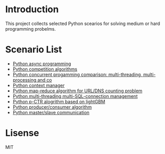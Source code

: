 # Introduction

This project collects selected Python scearios for solving medium or hard programming probelms.

# Scenario List
- [Python async programming](./python-async)
- [Python competition algorithms](./python-contest)
- [Python concurrent progamming comparison: multi-threading, multi-processing and co](./python-concurrent)
- [Python context manager](./python-context-manager/)
- [Python map-reduce algorithm for URL/DNS counting problem](./python-hadoop)
- [Python multi-threading multi-SQL-connection management](./python-mysql/)
- [Python p-CTR alogrithm based on lightGBM](./python-pctr)
- [Python producer/consumer algorithm](./python-producer-consumer)
- [Python master/slave communication](./python-master-slave)

# Lisense
MIT